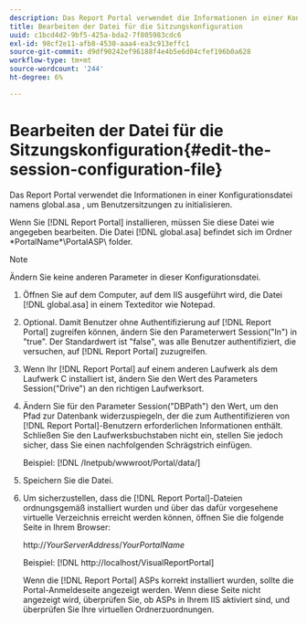 ```yaml
---
description: Das Report Portal verwendet die Informationen in einer Konfigurationsdatei namens global.asa , um Benutzersitzungen zu initialisieren.
title: Bearbeiten der Datei für die Sitzungskonfiguration
uuid: c1bcd4d2-9bf5-425a-bda2-7f805983cdc6
exl-id: 98cf2e11-afb8-4530-aaa4-ea3c913effc1
source-git-commit: d9df90242ef96188f4e4b5e6d04cfef196b0a628
workflow-type: tm+mt
source-wordcount: '244'
ht-degree: 6%

---
```


# Bearbeiten der Datei für die Sitzungskonfiguration{#edit-the-session-configuration-file}

Das Report Portal verwendet die Informationen in einer Konfigurationsdatei namens global.asa , um Benutzersitzungen zu initialisieren.

Wenn Sie [!DNL Report Portal] installieren, müssen Sie diese Datei wie angegeben bearbeiten. Die Datei [!DNL global.asa] befindet sich im Ordner \*PortalName*\PortalASP\ folder.

>[!NOTE]
>
>Ändern Sie keine anderen Parameter in dieser Konfigurationsdatei.

1. Öffnen Sie auf dem Computer, auf dem IIS ausgeführt wird, die Datei [!DNL global.asa] in einem Texteditor wie Notepad.
1. Optional. Damit Benutzer ohne Authentifizierung auf [!DNL Report Portal] zugreifen können, ändern Sie den Parameterwert Session(&quot;In&quot;) in &quot;true&quot;. Der Standardwert ist &quot;false&quot;, was alle Benutzer authentifiziert, die versuchen, auf [!DNL Report Portal] zuzugreifen.
1. Wenn Ihr [!DNL Report Portal] auf einem anderen Laufwerk als dem Laufwerk C installiert ist, ändern Sie den Wert des Parameters Session(&quot;Drive&quot;) an den richtigen Laufwerksort.
1. Ändern Sie für den Parameter Session(&quot;DBPath&quot;) den Wert, um den Pfad zur Datenbank widerzuspiegeln, der die zum Authentifizieren von [!DNL Report Portal]-Benutzern erforderlichen Informationen enthält. Schließen Sie den Laufwerksbuchstaben nicht ein, stellen Sie jedoch sicher, dass Sie einen nachfolgenden Schrägstrich einfügen.

   Beispiel: [!DNL /Inetpub/wwwroot/Portal/data/]

1. Speichern Sie die Datei.
1. Um sicherzustellen, dass die [!DNL Report Portal]-Dateien ordnungsgemäß installiert wurden und über das dafür vorgesehene virtuelle Verzeichnis erreicht werden können, öffnen Sie die folgende Seite in Ihrem Browser:

   http://*YourServerAddress*/*YourPortalName*

   Beispiel: [!DNL http://localhost/VisualReportPortal]

   Wenn die [!DNL Report Portal] ASPs korrekt installiert wurden, sollte die Portal-Anmeldeseite angezeigt werden. Wenn diese Seite nicht angezeigt wird, überprüfen Sie, ob ASPs in Ihrem IIS aktiviert sind, und überprüfen Sie Ihre virtuellen Ordnerzuordnungen.
